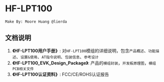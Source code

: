 HF-LPT100
=========

    Make By: Moore Huang @lierda

## 文档说明
1. **《HF-LPT100用户手册》**: 对`HF-LPT100`模组的详细说明，包含`产品概述`、`功能描述`、`设置&使用`、`AT指令说明`、`包装信息`、`参考设计`
2. **《HF-LPT100_EVK_Design_Package》**: 产品的`模组封装`，`开发板原理图`，`模组PCB相关文件`
3. **《HF-LPT100认证资料》**: FCC/CE/ROHS认证报告